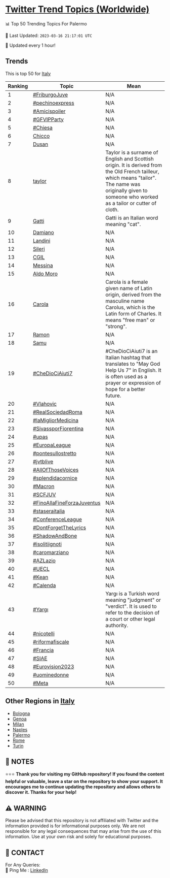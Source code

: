 [Twitter Trend Topics (Worldwide)](https://github.com/ErcinDedeoglu/Twitter-Trend-Topics)
==========


📊 Top 50 Trending Topics For Palermo

📆 Last Updated: `2023-03-16 21:17:01 UTC`

🔧 Updated every 1 hour!


## Trends

This is top 50 for [Italy](</Italy>)

| Ranking | Topic | Mean |
| ------- | ------------ | ------------ |
| 1 | [#FriburgoJuve](http://twitter.com/search?q=%23FriburgoJuve) | N/A |
| 2 | [#pechinoexpress](http://twitter.com/search?q=%23pechinoexpress) | N/A |
| 3 | [#Amicispoiler](http://twitter.com/search?q=%23Amicispoiler) | N/A |
| 4 | [#GFVIPParty](http://twitter.com/search?q=%23GFVIPParty) | N/A |
| 5 | [#Chiesa](http://twitter.com/search?q=%23Chiesa) | N/A |
| 6 | [Chicco](http://twitter.com/search?q=Chicco) | N/A |
| 7 | [Dusan](http://twitter.com/search?q=Dusan) | N/A |
| 8 | [taylor](http://twitter.com/search?q=taylor) | Taylor is a surname of English and Scottish origin. It is derived from the Old French tailleur, which means "tailor". The name was originally given to someone who worked as a tailor or cutter of cloth. |
| 9 | [Gatti](http://twitter.com/search?q=Gatti) | Gatti is an Italian word meaning "cat". |
| 10 | [Damiano](http://twitter.com/search?q=Damiano) | N/A |
| 11 | [Landini](http://twitter.com/search?q=Landini) | N/A |
| 12 | [Sileri](http://twitter.com/search?q=Sileri) | N/A |
| 13 | [CGIL](http://twitter.com/search?q=CGIL) | N/A |
| 14 | [Messina](http://twitter.com/search?q=Messina) | N/A |
| 15 | [Aldo Moro](http://twitter.com/search?q=Aldo+Moro) | N/A |
| 16 | [Carola](http://twitter.com/search?q=Carola) | Carola is a female given name of Latin origin, derived from the masculine name Carolus, which is the Latin form of Charles. It means "free man" or "strong". |
| 17 | [Ramon](http://twitter.com/search?q=Ramon) | N/A |
| 18 | [Samu](http://twitter.com/search?q=Samu) | N/A |
| 19 | [#CheDioCiAiuti7](http://twitter.com/search?q=%23CheDioCiAiuti7) | #CheDioCiAiuti7 is an Italian hashtag that translates to "May God Help Us 7" in English. It is often used as a prayer or expression of hope for a better future. |
| 20 | [#Vlahovic](http://twitter.com/search?q=%23Vlahovic) | N/A |
| 21 | [#RealSociedadRoma](http://twitter.com/search?q=%23RealSociedadRoma) | N/A |
| 22 | [#laMigliorMedicina](http://twitter.com/search?q=%23laMigliorMedicina) | N/A |
| 23 | [#SivassporFiorentina](http://twitter.com/search?q=%23SivassporFiorentina) | N/A |
| 24 | [#upas](http://twitter.com/search?q=%23upas) | N/A |
| 25 | [#EuropaLeague](http://twitter.com/search?q=%23EuropaLeague) | N/A |
| 26 | [#pontesullostretto](http://twitter.com/search?q=%23pontesullostretto) | N/A |
| 27 | [#jvtblive](http://twitter.com/search?q=%23jvtblive) | N/A |
| 28 | [#AllOfThoseVoices](http://twitter.com/search?q=%23AllOfThoseVoices) | N/A |
| 29 | [#splendidacornice](http://twitter.com/search?q=%23splendidacornice) | N/A |
| 30 | [#Macron](http://twitter.com/search?q=%23Macron) | N/A |
| 31 | [#SCFJUV](http://twitter.com/search?q=%23SCFJUV) | N/A |
| 32 | [#FinoAllaFineForzaJuventus](http://twitter.com/search?q=%23FinoAllaFineForzaJuventus) | N/A |
| 33 | [#staseraitalia](http://twitter.com/search?q=%23staseraitalia) | N/A |
| 34 | [#ConferenceLeague](http://twitter.com/search?q=%23ConferenceLeague) | N/A |
| 35 | [#DontForgetTheLyrics](http://twitter.com/search?q=%23DontForgetTheLyrics) | N/A |
| 36 | [#ShadowAndBone](http://twitter.com/search?q=%23ShadowAndBone) | N/A |
| 37 | [#isolitiignoti](http://twitter.com/search?q=%23isolitiignoti) | N/A |
| 38 | [#caromarziano](http://twitter.com/search?q=%23caromarziano) | N/A |
| 39 | [#AZLazio](http://twitter.com/search?q=%23AZLazio) | N/A |
| 40 | [#UECL](http://twitter.com/search?q=%23UECL) | N/A |
| 41 | [#Kean](http://twitter.com/search?q=%23Kean) | N/A |
| 42 | [#Calenda](http://twitter.com/search?q=%23Calenda) | N/A |
| 43 | [#Yargı](http://twitter.com/search?q=%23Yarg%c4%b1) | Yargı is a Turkish word meaning "judgment" or "verdict". It is used to refer to the decision of a court or other legal authority. |
| 44 | [#nicotelli](http://twitter.com/search?q=%23nicotelli) | N/A |
| 45 | [#riformafiscale](http://twitter.com/search?q=%23riformafiscale) | N/A |
| 46 | [#Francia](http://twitter.com/search?q=%23Francia) | N/A |
| 47 | [#SIAE](http://twitter.com/search?q=%23SIAE) | N/A |
| 48 | [#Eurovision2023](http://twitter.com/search?q=%23Eurovision2023) | N/A |
| 49 | [#uominedonne](http://twitter.com/search?q=%23uominedonne) | N/A |
| 50 | [#Meta](http://twitter.com/search?q=%23Meta) | N/A |



## Other Regions in [Italy](</Italy>)

* [Bologna](</Italy/Bologna.md>)
* [Genoa](</Italy/Genoa.md>)
* [Milan](</Italy/Milan.md>)
* [Naples](</Italy/Naples.md>)
* [Palermo](</Italy/Palermo.md>)
* [Rome](</Italy/Rome.md>)
* [Turin](</Italy/Turin.md>)



## 📝 NOTES

⭐⭐⭐ **Thank you for visiting my GitHub repository! If you found the content helpful or valuable, leave a star on the repository to show your support. It encourages me to continue updating the repository and allows others to discover it. Thanks for your help!**


## ⚠️ WARNING

Please be advised that this repository is not affiliated with Twitter and the information provided is for informational purposes only. We are not responsible for any legal consequences that may arise from the use of this information. Use at your own risk and solely for educational purposes.


## 📨 CONTACT

 For Any Queries:  
            🏓 Ping Me : [LinkedIn](https://www.linkedin.com/in/ercindedeoglu/)
